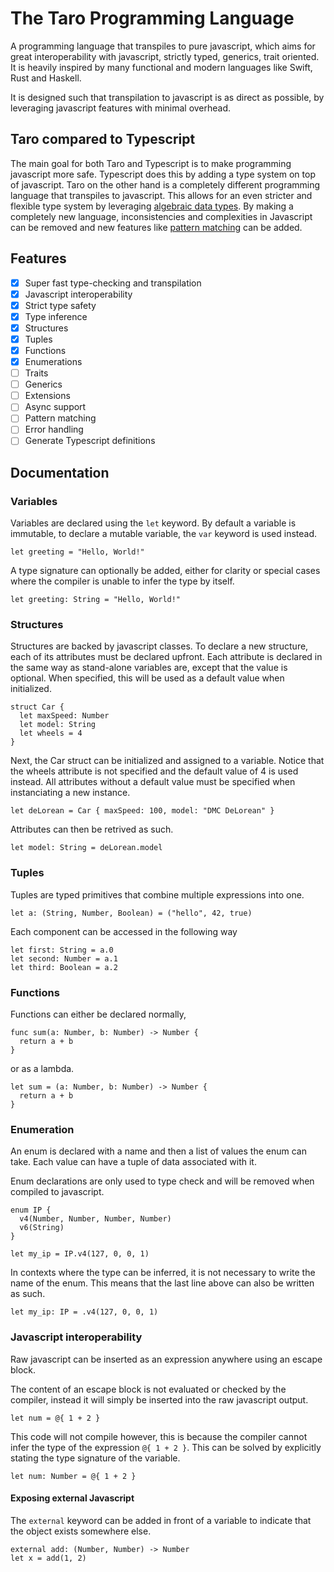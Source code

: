 # The Taro Programming Language

A programming language that transpiles to pure javascript,
which aims for great interoperability with javascript, strictly typed, generics, trait oriented.
It is heavily inspired by many functional and modern languages like Swift, Rust and Haskell.

It is designed such that transpilation to javascript is as direct as possible, by leveraging javascript features with minimal overhead.

## Taro compared to Typescript

The main goal for both Taro and Typescript is to make programming javascript more safe.
Typescript does this by adding a type system on top of javascript.
Taro on the other hand is a completely different programming language that transpiles to javascript.
This allows for an even stricter and flexible type system by leveraging [algebraic data types](https://en.wikipedia.org/wiki/Algebraic_data_type).
By making a completely new language, inconsistencies and complexities in Javascript can be removed and new features like [pattern matching](https://en.wikipedia.org/wiki/Pattern_matching) can be added.

## Features

- [x] Super fast type-checking and transpilation
- [x] Javascript interoperability
- [x] Strict type safety
- [x] Type inference
- [x] Structures
- [x] Tuples
- [x] Functions
- [x] Enumerations
- [ ] Traits
- [ ] Generics
- [ ] Extensions
- [ ] Async support
- [ ] Pattern matching
- [ ] Error handling
- [ ] Generate Typescript definitions

## Documentation

### Variables

Variables are declared using the `let` keyword.
By default a variable is immutable, to declare a mutable variable, the `var` keyword is used instead.

```
let greeting = "Hello, World!"
```

A type signature can optionally be added, either for clarity or special cases where the compiler is unable to infer the type by itself.

```
let greeting: String = "Hello, World!"
```

### Structures

Structures are backed by javascript classes.
To declare a new structure, each of its attributes must be declared upfront.
Each attribute is declared in the same way as stand-alone variables are,
except that the value is optional.
When specified, this will be used as a default value when initialized.

```
struct Car {
  let maxSpeed: Number
  let model: String
  let wheels = 4
}
```

Next, the Car struct can be initialized and assigned to a variable.
Notice that the wheels attribute is not specified and the default value of 4 is used instead.
All attributes without a default value must be specified when instanciating a new instance.

```
let deLorean = Car { maxSpeed: 100, model: "DMC DeLorean" }
```

Attributes can then be retrived as such.

```
let model: String = deLorean.model
```

### Tuples

Tuples are typed primitives that combine multiple expressions into one.

```
let a: (String, Number, Boolean) = ("hello", 42, true)
```

Each component can be accessed in the following way

```
let first: String = a.0
let second: Number = a.1
let third: Boolean = a.2
```

### Functions

Functions can either be declared normally,

```
func sum(a: Number, b: Number) -> Number {
  return a + b
}
```

or as a lambda.

```
let sum = (a: Number, b: Number) -> Number {
  return a + b
}
```

### Enumeration

An enum is declared with a name and then a list of values the enum can take.
Each value can have a tuple of data associated with it.

Enum declarations are only used to type check and will be removed when compiled to javascript.

```
enum IP {
  v4(Number, Number, Number, Number)
  v6(String)
}

let my_ip = IP.v4(127, 0, 0, 1)
```

In contexts where the type can be inferred, it is not necessary to write the name of the enum.
This means that the last line above can also be written as such.

```
let my_ip: IP = .v4(127, 0, 0, 1)
```

### Javascript interoperability

Raw javascript can be inserted as an expression anywhere using an escape block.

The content of an escape block is not evaluated or checked by the compiler,
instead it will simply be inserted into the raw javascript output.

```
let num = @{ 1 + 2 }
```

This code will not compile however, this is because the compiler cannot infer the type of the expression `@{ 1 + 2 }`.
This can be solved by explicitly stating the type signature of the variable.

```
let num: Number = @{ 1 + 2 }
```

#### Exposing external Javascript

The `external` keyword can be added in front of a variable to indicate that the object exists somewhere else.

```
external add: (Number, Number) -> Number
let x = add(1, 2)
```